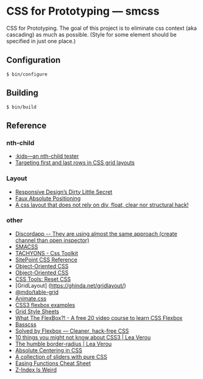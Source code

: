 # CSS for Prototyping — smcss

CSS for Prototyping. The goal of this project is to eliminate css
context (aka cascading) as much as possible. (Style for some element
should be specified in just one place.)

## Configuration

    $ bin/configure

## Building

    $ bin/build

## Reference

### nth-child

* [:kids—an nth-child tester](https://codepen.io/sacha/full/cAJEo)
* [Targeting first and last rows in CSS grid layouts](http://keithclark.co.uk/articles/targeting-first-and-last-rows-in-css-grid-layouts/)

### Layout
* [Responsive Design’s Dirty Little Secret](https://www.palantir.net/blog/responsive-design-s-dirty-little-secret)
* [Faux Absolute Positioning](http://alistapart.com/article/fauxabsolutepositioning)
* [A css layout that does not rely on div, float, clear nor structural hack!](http://www.cssmojo.com/float-less_css_layouts/)

### other
* [Discordapp -- They are using almost the same approach (create channel than open inspector)](https://discordapp.com)
* [SMACSS](https://smacss.com/)
* [TACHYONS - Css Toolkit](http://tachyons.io/)
* [SitePoint CSS Reference](http://reference.sitepoint.com/css/)
* [Object-Oriented CSS](http://oocss.org/)
* [Object-Oriented CSS](http://www.slideshare.net/stubbornella/object-oriented-css)
* [CSS Tools: Reset CSS](http://meyerweb.com/eric/tools/css/reset/)
* [GridLayout] (https://ghinda.net/gridlayout/)
* [@mdo/table-grid](http://mdo.github.io/table-grid/)
* [Animate.css](https://daneden.github.io/animate.css/)
* [CSS3 flexbox examples](http://helephant.com/2013/03/29/css3-flexbox-examples/)
* [Grid Style Sheets](https://github.com/gss)
* [What The FlexBox?! - A free 20 video course to learn CSS Flexbox](http://flexbox.io/)
* [Basscss](http://www.basscss.com/)
* [Solved by Flexbox — Cleaner, hack-free CSS](https://philipwalton.github.io/solved-by-flexbox/)
* [10 things you might not know about CSS3 | Lea Verou](https://vimeo.com/31719130)
* [The humble border-radius | Lea Verou](https://vimeo.com/70171266)
* [Absolute Centering in CSS](http://codepen.io/shshaw/pen/gEiDt)
* [A collection of sliders with pure CSS](http://codepen.io/collection/DgYaMj/)
* [Easing Functions Cheat Sheet](http://easings.net/)
* [Z-Index Is Weird](https://codepen.io/ahoylemon/post/z-index-is-weird)
